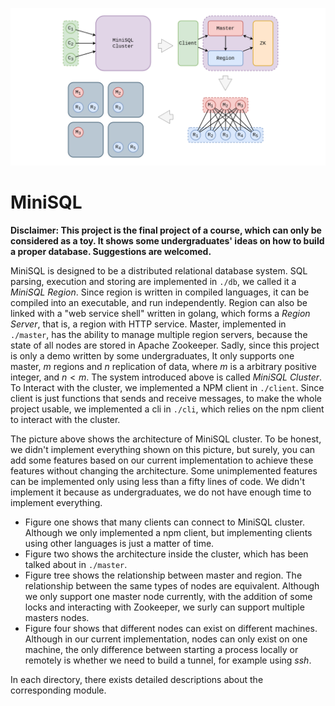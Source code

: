  

![MiniSQL](https://raw.githubusercontent.com/RalXYZ/repo-pictures/main/MiniSQL/minisql_overall.png)

# MiniSQL

**Disclaimer: This project is the final project of a course, which can only be considered as a toy. It shows some undergraduates' ideas on how to build a proper database. Suggestions are welcomed.**

MiniSQL is designed to be a distributed relational database system. SQL parsing, execution and storing are implemented in `./db`, we called it a *MiniSQL Region*. Since region is written in compiled languages, it can be compiled into an executable, and run independently. Region can also be linked with a "web service shell" written in golang, which forms a *Region Server*, that is, a region with HTTP service. Master, implemented in `./master`, has the ability to manage multiple region servers, because the state of all nodes are stored in Apache Zookeeper. Sadly, since this project is only a demo written by some undergraduates, It only supports one master, $m$ regions and $n$ replication of data, where $m$ is a arbitrary positive integer, and $n < m$. The system introduced above is called *MiniSQL Cluster*.  
To Interact with the cluster, we implemented a NPM client in `./client`. Since client is just functions that sends and receive messages, to make the whole project usable, we implemented a cli in `./cli`, which relies on the npm client to interact with the cluster.  

The picture above shows the architecture of MiniSQL cluster. To be honest, we didn't implement everything shown on this picture, but surely, you can add some features based on our current implementation to achieve these features without changing the architecture. Some unimplemented features can be implemented only using less than a fifty lines of code. We didn't implement it because as undergraduates, we do not have enough time to implement everything.  
- Figure one shows that many clients can connect to MiniSQL cluster. Although we only implemented a npm client, but implementing clients using other languages is just a matter of time.  
- Figure two shows the architecture inside the cluster, which has been talked about in `./master`.  
- Figure tree shows the relationship between master and region. The relationship between the same types of nodes are equivalent. Although we only support one master node currently, with the addition of some locks and interacting with Zookeeper, we surly can support multiple masters nodes. 
- Figure four shows that different nodes can exist on different machines. Although in our current implementation, nodes can only exist on one machine, the only difference between starting a process locally or remotely is whether we need to build a tunnel, for example using *ssh*.  

In each directory, there exists detailed descriptions about the corresponding module.  